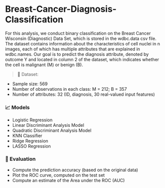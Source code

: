 # Breast-Cancer-Diagnosis-Classification

For this analysis, we conduct binary classification on the Breast Cancer Wisconsin (Diagnostic) Data Set, which is stored in the wdbc.data csv file. The dataset contains information about the characteristics of cell nuclei in n images, each of which has multiple attributes that are explained in wdbc.names. Our goal is to predict the diagnosis attribute, denoted by outcome Y and located in column 2 of the dataset, which indicates whether the cell is malignant (M) or benign (B).

> 📂 Dataset:
  - Sample size: 569
  - Number of observations in each class: M = 212; B = 357
  - Number of attributes: 32 (ID, diagnosis, 30 real-valued input features)

### 📈 Models
  - Logistic Regression
  - Linear Discriminant Analysis Model
  - Quadratic Discriminant Analysis Model
  - KNN Classifier
  - Ridge Regression
  - LASSO Regression
  
### 📝 Evaluation
  - Compute the prediction accuracy (based on the original data)
  - Plot the ROC curve, computed on the test set
  - Compute an estimate of the Area under the ROC (AUC)



  
